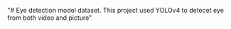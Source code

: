 "# Eye detection model dataset. This project used YOLOv4 to detecet eye from both video and picture" 
